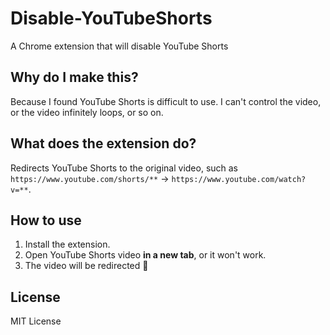 # Disable-YouTubeShorts

A Chrome extension that will disable YouTube Shorts

## Why do I make this?

Because I found YouTube Shorts is difficult to use.
I can't control the video, or the video infinitely loops, or so on.

## What does the extension do?

Redirects YouTube Shorts to the original video, such as `https://www.youtube.com/shorts/**` → `https://www.youtube.com/watch?v=**`.

## How to use
1. Install the extension.
2. Open YouTube Shorts video **in a new tab**, or it won't work.
3. The video will be redirected 🥳

## License
MIT License